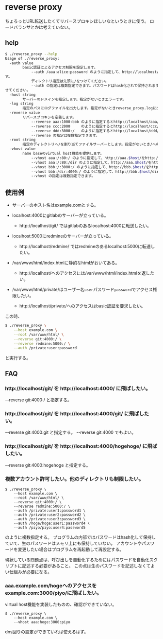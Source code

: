 # reverse proxy

ちょろっとURL転送したくてリバースプロキシほしいなというときに使う。
ロードバランサとかは考えていない。

## help

```sh
$ ./reverse_proxy --help
Usage of ./reverse_proxy:
  -auth value
        basic認証によるアクセス制限を設定します。
            --auth /aaa:alice:password のように指定して、http://localhost/aaa/へのアクセスをbasic認証でアクセス制限しま
す。
            ディレクトリ指定は先頭に/をつけてください。
            --auth の指定は複数指定できます。パスワードはhash化されて保持されます。再設定したい場合はサーバーを再起動さ
せてください。
  -host string
        サーバーのドメインを指定します。指定がないときエラーです。
  -log string
        指定のパスにログファイルを出力します。指定がないときreverse_proxy.logに出力します。
  -reverse value
        リバースプロキシを定義します。
            --reverse aaa:1000:bbb のように指定するとhttp://localhost/aaa/がhttp://localhost:1000/bbbに転送されます。
            --reverse ccc:2000     のように指定するとhttp://localhost/ccc/がhttp://localhost:2000/ccc/に転送されます。
            --reverse ddd:3000:/   のように指定するとhttp://localhost/ddd/がhttp://localhost:3000/に転送されます。
            --reverse の指定は複数指定できます。
  -root string
        指定のディレクトリへ/を割り当てファイルサーバーとします。指定がないとき/へのアクセスは404を返します。
  -vhost value
        name baseのvirtual host機能を提供します。
            --vhost aaa:/:80:/ のように指定して、http://aaa.$host/をhttp://localhost/だと見なします。
            --vhost aaa:/:80:/dir のように指定して、http://aaa.$host/をhttp://localhost/dir/だと見なします。
            --vhost bbb:/:3000:/ のように指定して、http://bbb.$host/をhttp://localhost:3000/だと見なします。
            --vhost bbb:/dir:4000:/ のように指定して、http://bbb.$host/dir/をhttp://localhost:4000/だと見なします。
            --vhost の指定は複数指定できます。
```

## 使用例

* サーバーのホスト名はexample.comとする。

* localhost:4000にgitlabのサーバーが立っている。
	* http://localhost/git/ ではgitlabのあるlocalhost:4000に転送したい。
* localhost:5000にredmineのサーバーが立っている。
	* http://localhost/redmine/ ではredmineのあるlocalhost:5000に転送したい。
* /var/www/html/index.htmlに静的なhtmlがおいてある。
	* http://localhost/へのアクセスには/var/www/html/index.htmlを返したい。
* /var/www/html/private/はユーザー名`user`パスワード`password`でアクセス権限したい。
	* http://localhost/private/へのアクセスはbasic認証を要求したい。

この時、  

```sh
$ ./reverse_proxy \
	--host example.com \
	--root /var/www/html/ \
	--reverse git:4000:/ \
	--reverse redmine:5000:/ \
	--auth /private:user:password
```

と実行する。

## FAQ

### http://localhost/git/ を http://localhost:4000/ に飛ばしたい。

--reverse git:4000:/ と指定する。

### http://localhost/git/ を http://localhost:4000/git/ に飛ばしたい。

--reverse git:4000:git と指定する。
--reverse git:4000 でもよい。

### http://localhost/git/ を http://localhost:4000/hogehoge/ に飛ばしたい。

--reverse git:4000:hogehoge と指定する。

### 複数アカウント許可したい。他のディレクトリも制限したい。

```
$ ./reverse_proxy \
	--host example.com \
	--root /var/www/html/ \
	--reverse git:4000:/ \
	--reverse redmine:5000:/ \
	--auth /private:user1:password1 \
	--auth /private:user2:password2 \
	--auth /private:user3:password3 \
	--auth /hoge/hoge:user1:password4 \
	--auth /piyo/piyo:user4:password5
```

のように複数指定する。
プログラムの内部ではパスワードはhash化して保持していて、生のパスワードはメモリ上にも保持していない。
アカウントやパスワードを変更したい場合はプログラムを再起動して再設定する。

現状している問題点は、呼び出しを自動化するためにはパスワードを自動化スクリプトに記述する必要があること。
この点は生のパスワードを記述しなくてよい仕組みが必要になる。


### aaa.example.com/hogeへのアクセスをexample.com:3000/piyo/に飛ばしたい。

virtual host機能を実装したものの、確認ができていない。

```
$ ./reverse_proxy \
	--host example.com \
	--vhost aaa:hoge:3000:piyo 
```

dns回りの設定ができていれば使えるはず。

